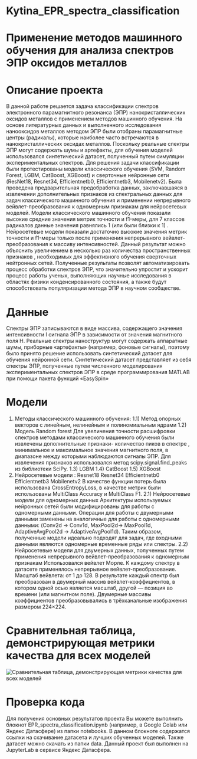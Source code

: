 # Kytina_EPR_spectra_classification
# Применение методов машинного обучения для анализа спектров ЭПР оксидов металлов 
# Описание проекта
В данной работе решается задача классификации спектров электронного парамагнитного резонанса (ЭПР) нанокристаллических оксидов металлов с применением методов машинного обучения. На основе литературных данных и выполненного исследования нанооксидов металлов методом ЭПР были отобраны парамагнитные центры (радикалы), которые наиболее часто встречаются в нанокристаллических оксидах металлов. Поскольку реальные спектры ЭПР могут содержать шумы и артефакты, для обучения моделей использовался синтетический датасет, полученный путем симуляции экспериментальных спектров. Для решения задачи классификации были протестированы модели классического обучения (SVM, Random Forest, LGBM, CatBoost, XGBoost) и сверточные нейронные сети (ResNet18, Resnet34, Efficientnetb0, Efficientnetb3, Mobilenetv2). Была проведена предварительная предобработка данных, заключавшаяся в извлечении дополнительных признаков из спектральных данных для задач классического машинного обучения и применении непрерывного вейвлет-преобразования к одномерным признакам для нейросетевых моделей. Модели классического машинного обучения показали высокие средние значения метрик точности и f1-меры, для 7 классов радикалов данные значения равнялись 1 (или были близки к 1) .  Нейросетевые модели показали достаточно высокие значения метрик точности и f1-меры только после применения  непрерывного вейвлет-преобразования к массиву интенсивностей. Данный результат можно объяснить увеличением в несколько раз количества пространственных признаков , необходимых для эффективного обучения сверточных нейтронных сетей. Полученные результаты позволят автоматизировать процесс обработки спектров ЭПР, что значительно упростит и ускорит процесс работы ученых, выполняющих научные исследования в областях физики конденсированного состояния, а также будут способствовать популяризации метода ЭПР в научном сообществе.
# Данные
Спектры ЭПР записываются в виде массива, содержащего значения интенсивности I сигнала ЭПР в зависимости от значения магнитного поля H.
Реальные спектры наноструктур могут содержать аппаратные шумы, приборные «артефакты» (например, фоновые сигналы), поэтому было принято решение использовать синтетический датасет для обучения нейронной сети. Синтетический датасет представляет из себя спектры ЭПР, полученные путем численного моделирования экспериментальных спектров ЭПР в среде программирования MATLAB при помощи пакета функций «EasySpin»
# Модели 
1) Методы классического машинного обучения:
1.1) Метод опорных векторов с линейным,  нелинейным и полиномиальным ядрами
1.2) Модель Random forest 
Для увеличения точности расшифровки спектров методами классического машинного обучения были извлечены дополнительные признаки- количество пиков в спектре , минимальное и максимальное значения магнитного поля, в диапазоне между которыми наблюдаются сигналы ЭПР. Для извлечения признаков использовался метод  scipy.signal.find_peaks из библиотеки SciPy. 
1.3) LGBM
1.4) CatBoost
1.5) XGBoost
2) Нейросетевые модели :
Resnet18
Resnet34
Efficientnetb0
Efficientnetb3
Mobilenetv2
В качестве функции потерь была использована CrossEntropyLoss, в качестве метрик были использованы MultiClass Accuracy и MultiClass F1.
2.1) Нейросетевые модели для одномерных данных
Архитектуры используемых нейронных сетей были модифицированы для работы с одномерными данными. Операции для работы с двумерными данными заменены на аналогичные для работы с одномерными данными: (Conv2d -> Conv1d, MaxPool2d-> MaxPool1d, AdaptiveAvgPool2d ->  AdaptiveAvgPool1d). Таким образом, полученные модели идеально подходят для задач, где входными данными являются одномерные временные ряды или спектры.
2.2) Нейросетевые модели для двумерных данных, полученных путем применения непрерывного вейвлет-преобразования к одномерным признакам
Использовался вейвлет Морле. К каждому спектру в датасете применялось непрерывное вейвлет-преобразование. Масштаб вейвлета: от 1 до 128. В результате каждый спектр был преобразован в двумерный массив вейвлет-коэффициентов, в котором одной осью является масштаб, другой — позиция во времени (или магнитном поле). Двумерные массивы коэффициентов преобразовывались в трёхканальные изображения размером 224×224.
# Сравнительная таблица, демонстрирующая метрики качества для всех моделей

![Сравнительная таблица, демонстрирующая метрики качества для всех моделей](https://drive.google.com/uc?export=view&id=1mW0TzSqSI6qd7aictGw1hNvddl82Fl24)

# Проверка кода
Для получения основных результатов проекта Вы можете выполнить блокнот EPR_spectra_classification.ipynb (например, в Google Colab или Яндекс Датасфере) из папки notebooks.
В данном блокноте содержатся ссылки на скачивание датасета и лучших обученных моделей.
Также датасет можно скачать из папки data.
Данный проект был выполнен на JupyterLab в сервисе Яндекс Датасфера.
